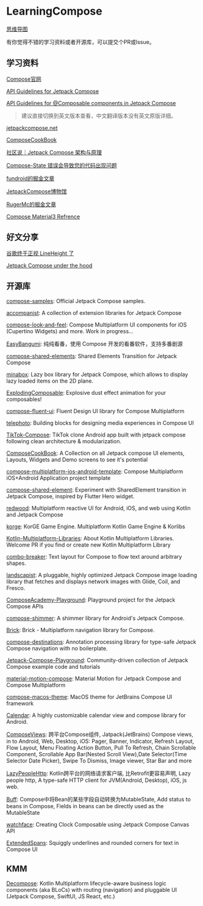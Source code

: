 # LearningCompose

[思维导图](https://www.zhixi.com/view/571b1896)

有你觉得不错的学习资料或者开源库，可以提交个PR或Issue。

## 学习资料

[Compose官网](https://developer.android.com/jetpack/compose/documentation?hl=zh-cn)

[API Guidelines for Jetpack Compose](https://github.com/androidx/androidx/blob/androidx-main/compose/docs/compose-api-guidelines.md)

[API Guidelines for @Composable components in Jetpack Compose](https://github.com/androidx/androidx/blob/androidx-main/compose/docs/compose-component-api-guidelines.md)

> 建议直接切换到英文版本查看，中文翻译版本没有英文原版详细。

[jetpackcompose.net](https://www.jetpackcompose.net)

[ComposeCookBook](https://github.com/Gurupreet/ComposeCookBook)

[社区说｜Jetpack Compose 架构与原理](https://www.bilibili.com/video/BV1Sm4y127Eb/?buvid=XXC693BCC4E6B63A26D7987631D9C63553979)

[Compose-State 错误会导致您的代码出现问题](https://www.bilibili.com/video/BV1Fs4y1o7de/?buvid=XXC693BCC4E6B63A26D7987631D9C63553979)

[fundroid的掘金文章](https://juejin.cn/user/3931509309842872/posts)

[JetpackCompose博物馆](https://jetpackcompose.cn/docs/)

[RugerMc的掘金文章](https://juejin.cn/user/1714893871911502/posts)

[Compose Material3 Refrence](https://developer.android.com/reference/kotlin/androidx/compose/material3/package-summary)

## 好文分享

[谷歌终于正视 LineHeight 了](https://mp.weixin.qq.com/s?__biz=Mzk0OTMzMjE2OQ==&mid=2247484485&idx=1&sn=8dd254aba666e2791dd5d380496b8b11&chksm=c358b5e3f42f3cf56af5352bdb6b610e52a2639d19fb7dcf58296e834539d272b43a53eafd4b&mpshare=1&scene=23&srcid=0731FQgVWn9ZPnu3WKDXtYkY&sharer_sharetime=1690766733935&sharer_shareid=0bc321ed0236b326ab9067f8ec06d1a4#rd)

[Jetpack Compose under the hood](https://medium.com/@banmarkovic/jetpack-compose-under-the-hood-7bb88f08c47e)

## 开源库

[compose-samples](https://github.com/android/compose-samples): Official Jetpack Compose samples.

[accompanist](https://github.com/google/accompanist): A collection of extension libraries for Jetpack Compose

[compose-look-and-feel](https://github.com/alexzhirkevich/compose-look-and-feel): Compose Multiplatform UI components for iOS (Cupertino Widgets) and more. Work in progress...

[EasyBangumi](https://github.com/easybangumiorg/EasyBangumi): 纯纯看番，使用 Compose 开发的看番软件，支持多番剧源

[compose-shared-elements](https://github.com/mxalbert1996/compose-shared-elements): Shared Elements Transition for Jetpack Compose

[minabox](https://github.com/oleksandrbalan/minabox): Lazy box library for Jetpack Compose, which allows to display lazy loaded items on the 2D plane.

[ExplodingComposable](https://github.com/omkar-tenkale/ExplodingComposable): Explosive dust effect animation for your composables!

[compose-fluent-ui](https://github.com/Konyaco/compose-fluent-ui): Fluent Design UI library for Compose Multiplatform

[telephoto](https://github.com/saket/telephoto): Building blocks for designing media experiences in Compose UI

[TikTok-Compose](https://github.com/puskal-khadka/TikTok-Compose): TikTok clone Android app built with jetpack compose following clean architecture & modularization.

[ComposeCookBook](https://github.com/Gurupreet/ComposeCookBook): A Collection on all Jetpack compose UI elements, Layouts, Widgets and Demo screens to see it's potential

[compose-multiplatform-ios-android-template](https://github.com/JetBrains/compose-multiplatform-ios-android-template): Compose Multiplatform iOS+Android Application project template

[compose-shared-element](https://github.com/mobnetic/compose-shared-element): Experiment with SharedElement transition in Jetpack Compose, inspired by Flutter Hero widget.

[redwood](https://github.com/cashapp/redwood): Multiplatform reactive UI for Android, iOS, and web using Kotlin and Jetpack Compose

[korge](https://github.com/korlibs/korge): KorGE Game Engine. Multiplatform Kotlin Game Engine & Korlibs

[Kotlin-Multiplatform-Libraries](https://github.com/AAkira/Kotlin-Multiplatform-Libraries): About Kotlin Multiplatform Libraries. Welcome PR if you find or create new Kotlin Multiplatform Library

[combo-breaker](https://github.com/romainguy/combo-breaker): Text layout for Compose to flow text around arbitrary shapes.

[landscapist](https://github.com/skydoves/landscapist): A pluggable, highly optimized Jetpack Compose image loading library that fetches and displays network images with Glide, Coil, and Fresco.

[ComposeAcademy-Playground](https://github.com/hitherejoe/ComposeAcademy-Playground): Playground project for the Jetpack Compose APIs

[compose-shimmer](https://github.com/valentinilk/compose-shimmer): A shimmer library for Android's Jetpack Compose.

[Brick](https://github.com/alphicc/Brick): Brick - Multiplatform navigation library for Compose.

[compose-destinations](https://github.com/raamcosta/compose-destinations): Annotation processing library for type-safe Jetpack Compose navigation with no boilerplate.

[Jetpack-Compose-Playground](https://github.com/Foso/Jetpack-Compose-Playground): Community-driven collection of Jetpack Compose example code and tutorials

[material-motion-compose](https://github.com/fornewid/material-motion-compose): Material Motion for Jetpack Compose and Compose Multiplatform

[compose-macos-theme](https://github.com/Chozzle/compose-macos-theme): MacOS theme for JetBrains Compose UI framework

[Calendar](https://github.com/kizitonwose/Calendar): A highly customizable calendar view and compose library for Android.

[ComposeViews](https://github.com/ltttttttttttt/ComposeViews): 跨平台Compose组件, Jatpack(JetBrains) Compose views, in to Android, Web, Desktop, iOS: Pager, Banner, Indicator, Refresh Layout, Flow Layout, Menu Floating Action Button, Pull To Refresh, Chain Scrollable Component, Scrollable App Bar(Nested Scroll View),Date Selector(Time Selector Date Picker), Swipe To Dismiss, Image viewer, Star Bar and more

[LazyPeopleHttp](https://github.com/ltttttttttttt/LazyPeopleHttp): Kotlin跨平台的网络请求客户端, 比Retrofit更容易声明, Lazy people http, A type-safe HTTP client for JVM(Android, Desktop), iOS, js web.

[Buff](https://github.com/ltttttttttttt/Buff): Compose中将Bean的某些字段自动转换为MutableState<T>, Add status to beans in Compose, Fields in beans can be directly used as the MutableState<T>

[watchface](https://github.com/nikhil-mandlik-dev/watchface): Creating Clock Composable using Jetpack Compose Canvas API

[ExtendedSpans](https://github.com/saket/ExtendedSpans): Squiggly underlines and rounded corners for text in Compose UI

## KMM

[Decompose](https://github.com/arkivanov/Decompose): Kotlin Multiplatform lifecycle-aware business logic components (aka BLoCs) with routing (navigation) and pluggable UI (Jetpack Compose, SwiftUI, JS React, etc.)



